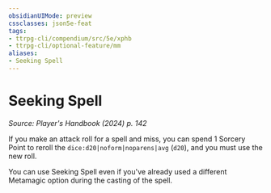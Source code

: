 ```yaml
---
obsidianUIMode: preview
cssclasses: json5e-feat
tags:
- ttrpg-cli/compendium/src/5e/xphb
- ttrpg-cli/optional-feature/mm
aliases:
- Seeking Spell
---
```

# Seeking Spell
*Source: Player's Handbook (2024) p. 142*  

If you make an attack roll for a spell and miss, you can spend 1 Sorcery Point to reroll the `dice:d20|noform|noparens|avg` (`d20`), and you must use the new roll.

You can use Seeking Spell even if you've already used a different Metamagic option during the casting of the spell.